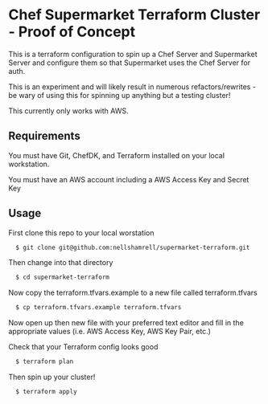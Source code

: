 # Chef Supermarket Terraform Cluster - Proof of Concept

This is a terraform configuration to spin up a Chef Server and Supermarket Server and configure them so that Supermarket uses the Chef Server for auth.

This is an experiment and will likely result in numerous refactors/rewrites - be wary of using this for spinning up anything but a testing cluster!

This currently only works with AWS.

## Requirements
You must have Git, ChefDK, and Terraform installed on your local workstation.

You must have an AWS account including a AWS Access Key and Secret Key

## Usage

First clone this repo to your local worstation

```bash
  $ git clone git@github.com:nellshamrell/supermarket-terraform.git
```

Then change into that directory

```bash
  $ cd supermarket-terraform
```

Now copy the terraform.tfvars.example to a new file called terraform.tfvars

```bash
  $ cp terraform.tfvars.example terraform.tfvars
```

Now open up then new file with your preferred text editor and fill in the appropriate values (i.e. AWS Access Key, AWS Key Pair, etc.)

Check that your Terraform config looks good

```bash
  $ terraform plan
```

Then spin up your cluster!

```bash
  $ terraform apply
```
